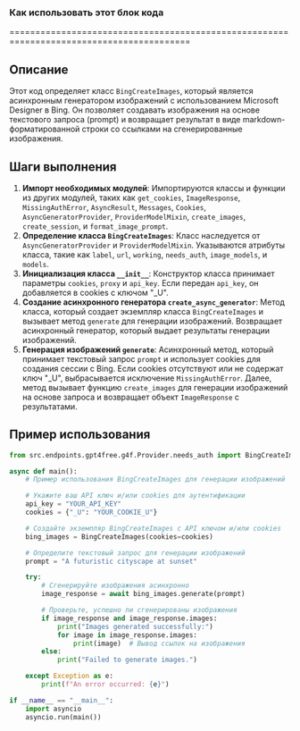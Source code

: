 ### Как использовать этот блок кода
=========================================================================================

Описание
-------------------------
Этот код определяет класс `BingCreateImages`, который является асинхронным генератором изображений с использованием Microsoft Designer в Bing. Он позволяет создавать изображения на основе текстового запроса (prompt) и возвращает результат в виде markdown-форматированной строки со ссылками на сгенерированные изображения.

Шаги выполнения
-------------------------
1. **Импорт необходимых модулей**: Импортируются классы и функции из других модулей, таких как `get_cookies`, `ImageResponse`, `MissingAuthError`, `AsyncResult`, `Messages`, `Cookies`, `AsyncGeneratorProvider`, `ProviderModelMixin`, `create_images`, `create_session`, и `format_image_prompt`.
2. **Определение класса `BingCreateImages`**: Класс наследуется от `AsyncGeneratorProvider` и `ProviderModelMixin`. Указываются атрибуты класса, такие как `label`, `url`, `working`, `needs_auth`, `image_models`, и `models`.
3. **Инициализация класса `__init__`**: Конструктор класса принимает параметры `cookies`, `proxy` и `api_key`. Если передан `api_key`, он добавляется в cookies с ключом "_U".
4. **Создание асинхронного генератора `create_async_generator`**: Метод класса, который создает экземпляр класса `BingCreateImages` и вызывает метод `generate` для генерации изображений. Возвращает асинхронный генератор, который выдает результаты генерации изображений.
5. **Генерация изображений `generate`**: Асинхронный метод, который принимает текстовый запрос `prompt` и использует cookies для создания сессии с Bing. Если cookies отсутствуют или не содержат ключ "_U", выбрасывается исключение `MissingAuthError`. Далее, метод вызывает функцию `create_images` для генерации изображений на основе запроса и возвращает объект `ImageResponse` с результатами.

Пример использования
-------------------------

```python
from src.endpoints.gpt4free.g4f.Provider.needs_auth import BingCreateImages

async def main():
    # Пример использования BingCreateImages для генерации изображений

    # Укажите ваш API ключ и/или cookies для аутентификации
    api_key = "YOUR_API_KEY"
    cookies = {"_U": "YOUR_COOKIE_U"}

    # Создайте экземпляр BingCreateImages с API ключом и/или cookies
    bing_images = BingCreateImages(cookies=cookies)

    # Определите текстовый запрос для генерации изображений
    prompt = "A futuristic cityscape at sunset"

    try:
        # Сгенерируйте изображения асинхронно
        image_response = await bing_images.generate(prompt)

        # Проверьте, успешно ли сгенерированы изображения
        if image_response and image_response.images:
            print("Images generated successfully:")
            for image in image_response.images:
                print(image)  # Вывод ссылок на изображения
        else:
            print("Failed to generate images.")

    except Exception as e:
        print(f"An error occurred: {e}")

if __name__ == "__main__":
    import asyncio
    asyncio.run(main())